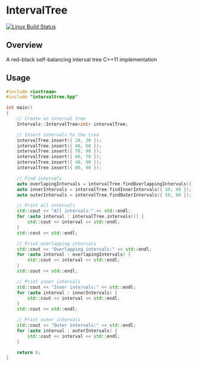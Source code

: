 # IntervalTree

[![Linux Build Status](https://travis-ci.org/IvanPinezhaninov/intervaltree.svg?branch=master)](https://travis-ci.org/IvanPinezhaninov/intervaltree)

## Overview

A red-black self-balancing interval tree C++11 implementation

## Usage

```c++
#include <iostream>
#include "intervaltree.hpp"

int main()
{
    // Create an interval tree
    Intervals::IntervalTree<int> intervalTree;

    // Insert intervals to the tree
    intervalTree.insert({ 20, 30 });
    intervalTree.insert({ 40, 60 });
    intervalTree.insert({ 70, 90 });
    intervalTree.insert({ 60, 70 });
    intervalTree.insert({ 40, 90 });
    intervalTree.insert({ 80, 90 });

    // Find intervals
    auto overlapingIntervals = intervalTree.findOverlappingIntervals({ 50, 80 });
    auto innerIntervals = intervalTree.findInnerIntervals({ 50, 80 });
    auto outerIntervals = intervalTree.findOuterIntervals({ 50, 80 });

    // Print all intervals
    std::cout << "All intervals:" << std::endl;
    for (auto interval : intervalTree.intervals()) {
        std::cout << interval << std::endl;
    }
    std::cout << std::endl;

    // Print overlapping intervals
    std::cout << "Overlapping intervals:" << std::endl;
    for (auto interval : overlapingIntervals) {
        std::cout << interval << std::endl;
    }
    std::cout << std::endl;

    // Print inner intervals
    std::cout << "Inner intervals:" << std::endl;
    for (auto interval : innerIntervals) {
        std::cout << interval << std::endl;
    }
    std::cout << std::endl;

    // Print outer intervals
    std::cout << "Outer intervals:" << std::endl;
    for (auto interval : outerIntervals) {
        std::cout << interval << std::endl;
    }

    return 0;
}
```

